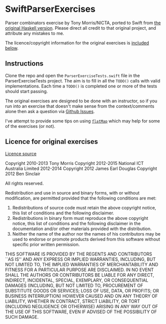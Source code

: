 # SwiftParserExercises
Parser combinators exercise by Tony Morris/NICTA, ported to Swift from [the original Haskell version](https://github.com/NICTA/course/blob/af3e945d5eadcaf0a11a462e2ef7f5378b71d7f7/src/Course/Parser.hs).
 Please direct all credit to that original project, and attribute any mistakes to me.

The licence/copyright information for the original exercises is [included below](#licence-for-original-exercises).

## Instructions

Clone the repo and open the `ParserExerciseTests.swift` file in the ParserExerciseTests project. The aim is to fill in all the `TODO()` calls with valid implementations. Each time a `TODO()` is completed one or more of the tests should start passing.

The original exercises are designed to be done with an instructor, so if you run into an exercise that doesn't make sense from the context/comments alone then ask a question via [Github Issues](https://github.com/dtchepak/SwiftParserExercises/issues).

I've attempt to provide some tips on using [`flatMap`](https://github.com/dtchepak/SwiftParserExercises/blob/master/ParserExerciseTests/FlatMapPattern.swift) which may help for some of the exercises (or not).

## Licence for original exercises

[Licence source](https://github.com/NICTA/course/blob/af3e945d5eadcaf0a11a462e2ef7f5378b71d7f7/etc/LICENCE)

Copyright 2010-2013 Tony Morris
Copyright 2012-2015 National ICT Australia Limited 2012-2014
Copyright 2012      James Earl Douglas
Copyright 2012      Ben Sinclair

All rights reserved.

Redistribution and use in source and binary forms, with or without
modification, are permitted provided that the following conditions
are met:
1. Redistributions of source code must retain the above copyright
   notice, this list of conditions and the following disclaimer.
2. Redistributions in binary form must reproduce the above copyright
   notice, this list of conditions and the following disclaimer in the
   documentation and/or other materials provided with the distribution.
3. Neither the name of the author nor the names of his contributors
   may be used to endorse or promote products derived from this software
   without specific prior written permission.

THIS SOFTWARE IS PROVIDED BY THE REGENTS AND CONTRIBUTORS ``AS IS'' AND
ANY EXPRESS OR IMPLIED WARRANTIES, INCLUDING, BUT NOT LIMITED TO, THE
IMPLIED WARRANTIES OF MERCHANTABILITY AND FITNESS FOR A PARTICULAR PURPOSE
ARE DISCLAIMED.  IN NO EVENT SHALL THE AUTHORS OR CONTRIBUTORS BE LIABLE
FOR ANY DIRECT, INDIRECT, INCIDENTAL, SPECIAL, EXEMPLARY, OR CONSEQUENTIAL
DAMAGES (INCLUDING, BUT NOT LIMITED TO, PROCUREMENT OF SUBSTITUTE GOODS
OR SERVICES; LOSS OF USE, DATA, OR PROFITS; OR BUSINESS INTERRUPTION)
HOWEVER CAUSED AND ON ANY THEORY OF LIABILITY, WHETHER IN CONTRACT, STRICT
LIABILITY, OR TORT (INCLUDING NEGLIGENCE OR OTHERWISE) ARISING IN ANY WAY
OUT OF THE USE OF THIS SOFTWARE, EVEN IF ADVISED OF THE POSSIBILITY OF
SUCH DAMAGE.

